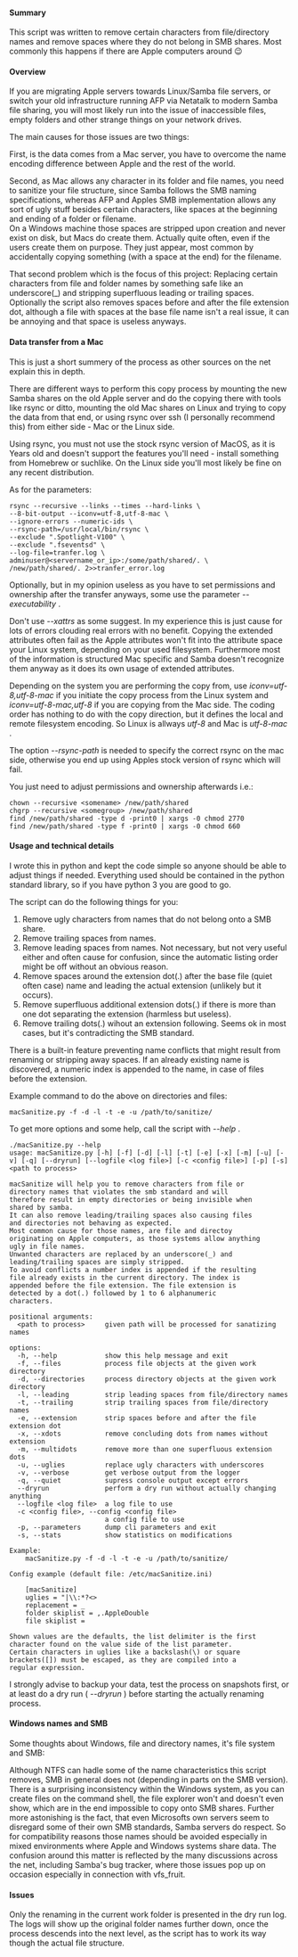 #### Summary

This script was written to remove certain characters from file/directory names and remove spaces where they do not belong in SMB shares. Most commonly this happens if there are Apple computers around 😉 

#### Overview

If you are migrating Apple servers towards Linux/Samba file servers, or switch your old infrastructure running AFP via Netatalk to modern Samba file sharing, you will most likely run into the issue of inaccessible files, empty folders and other strange things on your network drives.

The main causes for those issues are two things:

First, is the data comes from a Mac server, you have to overcome the name encoding difference between Apple and the rest of the world.

Second, as Mac allows any character in its folder and file names, you need to sanitize your file structure, since Samba follows the SMB naming specifications, whereas AFP and Apples SMB implementation allows any sort of ugly stuff besides certain characters, like spaces at the beginning and ending of a folder or filename.  
On a Windows machine those spaces are stripped upon creation and never exist on disk, but Macs do create them. Actually quite often, even if the users create them on purpose. They just appear, most common by accidentally copying something (with a space at the end) for the filename.

That second problem which is the focus of this project: Replacing certain characters from file and folder names by something safe like an underscore(\_) and stripping superfluous leading or trailing spaces. Optionally the script also removes spaces before and after the file extension dot, although a file with spaces at the base file name isn't a real issue, it can be annoying and that space is useless anyways.

#### Data transfer from a Mac

This is just a short summery of the process as other sources on the net explain this in depth.

There are different ways to perform this copy process by mounting the new Samba shares on the old Apple server and do the copying there with tools like rsync or ditto, mounting the old Mac shares on Linux and trying to copy the data from that end, or using rsync over ssh (I personally  recommend this) from either side - Mac or the Linux side.

Using rsync, you must not use the stock rsync version of MacOS, as it is Years old and doesn't support the features you'll need - install something from Homebrew or suchlike. On the Linux side you'll most likely be fine on any recent distribution.

As for the parameters:

```shell
rsync --recursive --links --times --hard-links \
--8-bit-output --iconv=utf-8,utf-8-mac \
--ignore-errors --numeric-ids \
--rsync-path=/usr/local/bin/rsync \
--exclude ".Spotlight-V100" \
--exclude ".fseventsd" \
--log-file=tranfer.log \
adminuser@<servername_or_ip>:/some/path/shared/. \
/new/path/shared/. 2>>tranfer_error.log
```

Optionally, but in my opinion useless as you have to set permissions and ownership after the transfer anyways, some use the parameter *\--executability* .

Don't use *\--xattrs* as some suggest. In my experience this is just cause for lots of errors clouding real errors with no benefit. Copying the extended attributes often fail as the Apple attributes won't fit into the attribute space your Linux system, depending on your used filesystem. Furthermore most of the information is structured Mac specific and Samba doesn't recognize them anyway as it does its own usage of extended attributes.

Depending on the system you are performing the copy from, use *iconv=utf-8,utf-8-mac* if you initiate the copy process from the Linux system and *iconv=utf-8-mac,utf-8* if you are copying from the Mac side. The coding order has nothing to do with the copy direction, but it defines the local and remote filesystem encoding. So Linux is allways *utf-8* and Mac is *utf-8-mac* .

The option *\--rsync-path* is needed to specify the correct rsync on the mac side, otherwise you end up using Apples stock version of rsync which will fail.

You just need to adjust permissions and ownership afterwards i.e.:

```shell
chown --recursive <somename> /new/path/shared
chgrp --recursive <somegroup> /new/path/shared
find /new/path/shared -type d -print0 | xargs -0 chmod 2770
find /new/path/shared -type f -print0 | xargs -0 chmod 660
```

#### Usage and technical details

I wrote this in python and kept the code simple so anyone should be able to adjust things if needed. Everything used should be contained in the python standard library, so if you have python 3 you are good to go.

The script can do the following things for you:

1. Remove ugly characters from names that do not belong onto a SMB share.
2. Remove trailing spaces from names.
3. Remove leading spaces from names. Not necessary, but not very useful either and often cause for confusion, since the automatic listing order might be off without an obvious reason.
4. Remove spaces around the extension dot(.) after the base file (quiet often case) name and leading the actual extension (unlikely but it occurs).
5. Remove superfluous additional extension dots(.) if there is more than one dot separating the extension (harmless but useless).
6. Remove trailing dots(.) wihout an extension following. Seems ok in most cases, but it's contradicting the SMB standard.

There is a built-in feature preventing name conflicts that might result from renaming or stripping away spaces. If an already existing name is discovered, a numeric index is appended to the name, in case of files before the extension.

Example command to do the above on directories and files:

```shell
macSanitize.py -f -d -l -t -e -u /path/to/sanitize/
```

To get more options and some help, call the script with *\--help* .

```shell
./macSanitize.py --help
usage: macSanitize.py [-h] [-f] [-d] [-l] [-t] [-e] [-x] [-m] [-u] [-v] [-q] [--dryrun] [--logfile <log file>] [-c <config file>] [-p] [-s] <path to process>

macSanitize will help you to remove characters from file or
directory names that violates the smb standard and will
therefore result in empty directories or being invisible when
shared by samba.
It can also remove leading/trailing spaces also causing files
and directories not behaving as expected.
Most common cause for those names, are file and directoy
originating on Apple computers, as those systems allow anything
ugly in file names.
Unwanted characters are replaced by an underscore(_) and
leading/trailing spaces are simply stripped.
To avoid conflicts a number index is appended if the resulting
file already exists in the current directory. The index is
appended before the file extension. The file extension is
detected by a dot(.) followed by 1 to 6 alphanumeric
characters.

positional arguments:
  <path to process>     given path will be processed for sanatizing names

options:
  -h, --help            show this help message and exit
  -f, --files           process file objects at the given work directory
  -d, --directories     process directory objects at the given work directory
  -l, --leading         strip leading spaces from file/directory names
  -t, --trailing        strip trailing spaces from file/directory names
  -e, --extension       strip spaces before and after the file extension dot
  -x, --xdots           remove concluding dots from names without extension
  -m, --multidots       remove more than one superfluous extension dots
  -u, --uglies          replace ugly characters with underscores
  -v, --verbose         get verbose output from the logger
  -q, --quiet           supress console output except errors
  --dryrun              perform a dry run without actually changing anything
  --logfile <log file>  a log file to use
  -c <config file>, --config <config file>
                        a config file to use
  -p, --parameters      dump cli parameters and exit
  -s, --stats           show statistics on modifications

Example:
	macSanitize.py -f -d -l -t -e -u /path/to/sanitize/

Config example (default file: /etc/macSanitize.ini)

	[macSanitize]
	uglies = "|\\:*?<>
	replacement = _
	folder skiplist = ,.AppleDouble
	file skiplist =

Shown values are the defaults, the list delimiter is the first
character found on the value side of the list parameter.
Certain characters in uglies like a backslash(\) or square
brackets([]) must be escaped, as they are compiled into a
regular expression.
```

I strongly advise to backup your data, test the process on snapshots first, or at least do a dry run ( *\--dryrun* ) before starting the actually renaming process.

#### Windows names and SMB

Some thoughts about Windows, file and directory names, it's file system and SMB:

Although NTFS can hadle some of the name characteristics this script removes, SMB in general does not (depending in parts on the SMB version). There is a surprising inconsistency within the Windows system, as you can create files on the command shell, the file explorer won't and doesn't even show, which are in the end impossible to copy onto SMB shares. Further more astonishing is the fact, that even Microsofts own servers seem to disregard some of their own SMB standards, Samba servers do respect. So for compatibility reasons those names should be avoided especially in mixed environments where Apple and Windows systems share data. The confusion around this matter is reflected by the many discussions across the net, including Samba's bug tracker, where those issues pop up on occasion especially in connection with vfs_fruit.

#### Issues

Only the renaming in the current work folder is presented in the dry run log. The logs will show up the original folder names further down, once the process descends into the next level, as the script has to work its way though the actual file structure.
